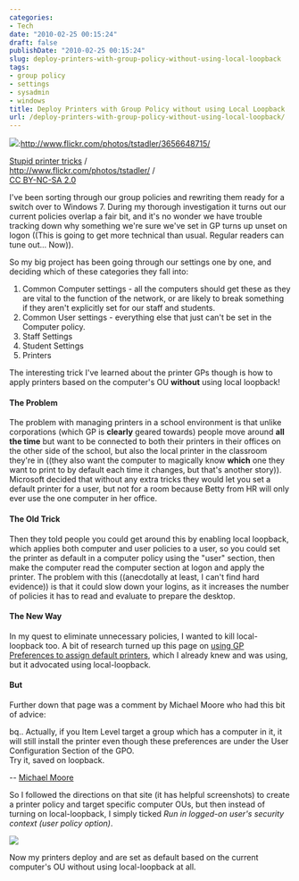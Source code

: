 ```yaml
---
categories:
- Tech
date: "2010-02-25 00:15:24"
draft: false
publishDate: "2010-02-25 00:15:24"
slug: deploy-printers-with-group-policy-without-using-local-loopback
tags:
- group policy
- settings
- sysadmin
- windows
title: Deploy Printers with Group Policy without using Local Loopback
url: /deploy-printers-with-group-policy-without-using-local-loopback/
---
```

![](https://turbo.geekorium.com.au/images/3656648715_eae0212b5e_b660.jpg):http://www.flickr.com/photos/tstadler/3656648715/

[Stupid printer
tricks](http://www.flickr.com/photos/tstadler/3656648715/) /\
http://www.flickr.com/photos/tstadler/ /\
[CC BY-NC-SA 2.0](http://creativecommons.org/licenses/by-nc-sa/2.0/)

I've been sorting through our group policies and rewriting them ready
for a switch over to Windows 7. During my thorough investigation it
turns out our current policies overlap a fair bit, and it's no wonder we
have trouble tracking down why something we're sure we've set in GP
turns up unset on logon ((This is going to get more technical than
usual. Regular readers can tune out... Now)).

So my big project has been going through our settings one by one, and
deciding which of these categories they fall into:

1.  Common Computer settings - all the computers should get these as
    they are vital to the function of the network, or are likely to
    break something if they aren't explicitly set for our staff
    and students.
2.  Common User settings - everything else that just can't be set in the
    Computer policy.
3.  Staff Settings
4.  Student Settings
5.  Printers

The interesting trick I've learned about the printer GPs though is how
to apply printers based on the computer's OU **without** using local
loopback!

#### The Problem

The problem with managing printers in a school environment is that
unlike corporations (which GP is **clearly** geared towards) people move
around **all the time** but want to be connected to both their printers
in their offices on the other side of the school, but also the local
printer in the classroom they're in ((they also want the computer to
magically know **which** one they want to print to by default each time
it changes, but that's another story)). Microsoft decided that without
any extra tricks they would let you set a default printer for a user,
but not for a room because Betty from HR will only ever use the one
computer in her office.

#### The Old Trick

Then they told people you could get around this by enabling local
loopback, which applies both computer and user policies to a user, so
you could set the printer as default in a computer policy using the
"user" section, then make the computer read the computer section at
logon and apply the printer. The problem with this ((anecdotally at
least, I can't find hard evidence)) is that it could slow down your
logins, as it increases the number of policies it has to read and
evaluate to prepare the desktop.

#### The New Way

In my quest to eliminate unnecessary policies, I wanted to kill
local-loopback too. A bit of research turned up this page on [using GP
Preferences to assign default
printers](http://www.msserveradmin.com/the-one-reason-you-should-use-group-policy-preferences/),
which I already knew and was using, but it advocated using
local-loopback.

#### But

Further down that page was a comment by Michael Moore who had this bit
of advice:

bq.. Actually, if you Item Level target a group which has a computer in
it, it will still install the printer even though these preferences are
under the User Configuration Section of the GPO.\
Try it, saved on loopback.

-- [Michael
Moore](http://www.msserveradmin.com/the-one-reason-you-should-use-group-policy-preferences/#comment-218)

So I followed the directions on that site (it has helpful screenshots)
to create a printer policy and target specific computer OUs, but then
instead of turning on local-loopback, I simply ticked *Run in logged-on
user's security context (user policy option)*.

![](https://turbo.geekorium.com.au/images/win7printer.png)

Now my printers deploy and are set as default based on the current
computer's OU without using local-loopback at all.